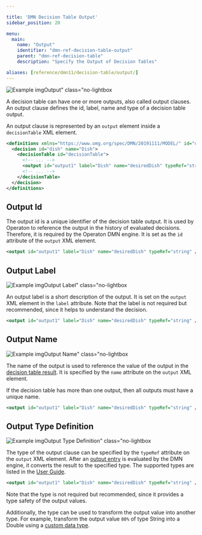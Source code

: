 ```yaml
---

title: 'DMN Decision Table Output'
sidebar_position: 20

menu:
  main:
    name: "Output"
    identifier: "dmn-ref-decision-table-output"
    parent: "dmn-ref-decision-table"
    description: "Specify the Output of Decision Tables"

aliases: [reference/dmn11/decision-table/output/]
---
```


![Example img](./img/output.png)Output" class="no-lightbox

A decision table can have one or more outputs, also called output clauses. An
output clause defines the id, label, name and type of a decision table output.

An output clause is represented by an `output` element inside a `decisionTable`
XML element.

```xml
<definitions xmlns="https://www.omg.org/spec/DMN/20191111/MODEL/" id="definitions" name="definitions" namespace="http://operaton.org/schema/1.0/dmn">
  <decision id="dish" name="Dish">
    <decisionTable id="decisionTable">
      <!-- ... -->
      <output id="output1" label="Dish" name="desiredDish" typeRef="string" />
      <!-- ... -->
    </decisionTable>
  </decision>
</definitions>

```

## Output Id

The output id is a unique identifier of the decision table output. It is used
by Operaton to reference the output in the history of
evaluated decisions. Therefore, it is required by the Operaton DMN engine. It is
set as the `id` attribute of the `output` XML element.

```xml
<output id="output1" label="Dish" name="desiredDish" typeRef="string" />
```

## Output Label

![Example img](./img/output-label.png)Output Label" class="no-lightbox

An output label is a short description of the output. It is set on the `output`
XML element in the `label` attribute. Note that the label is not required but
recommended, since it helps to understand the decision.

```xml
<output id="output1" label="Dish" name="desiredDish" typeRef="string" />
```

## Output Name

![Example img](./img/output-name.png)Output Name" class="no-lightbox

The name of the output is used to reference the value of the output in the
[decision table result]. It is specified by the `name` attribute on the
`output` XML element.

If the decision table has more than one output, then all outputs must have a
unique name.

```xml
<output id="output1" label="Dish" name="desiredDish" typeRef="string" />
```

## Output Type Definition

![Example img](./img/output-type-definition.png)Output Type Definition" class="no-lightbox

The type of the output clause can be specified by the `typeRef` attribute on the
`output` XML element. After an [output entry] is evaluated by the
DMN engine, it converts the result to the specified type. The supported types
are listed in the [User Guide][supported DT].

```xml
<output id="output1" label="Dish" name="desiredDish" typeRef="string" />
```

Note that the type is not required but recommended, since it provides a type
safety of the output values.

Additionally, the type can be used to transform the output value into another
type. For example, transform the output value `80%` of type String into a
Double using a [custom data type](../../../user-guide/dmn-engine/data-types.md#implement-a-custom-data-type).


[decision table result]: ../../../user-guide/dmn-engine/evaluate-decisions.md#interpret-the-decision-result
[supported DT]: ../../../user-guide/dmn-engine/data-types.md#supported-data-types
[output entry]: ./rule.md#output-entry-conclusion
[custom data type]: ../../../user-guide/dmn-engine/data-types.md#implement-a-custom-data-type
